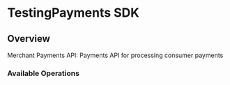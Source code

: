 # TestingPayments SDK


## Overview

Merchant Payments API: Payments API for processing consumer payments

### Available Operations

